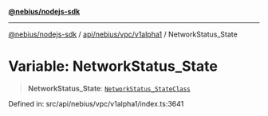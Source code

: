 [**@nebius/nodejs-sdk**](../../../../../README.md)

***

[@nebius/nodejs-sdk](../../../../../README.md) / [api/nebius/vpc/v1alpha1](../README.md) / NetworkStatus\_State

# Variable: NetworkStatus\_State

> **NetworkStatus\_State**: [`NetworkStatus_StateClass`](../type-aliases/NetworkStatus_StateClass.md)

Defined in: src/api/nebius/vpc/v1alpha1/index.ts:3641
